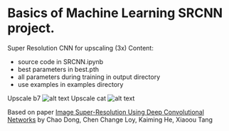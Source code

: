 # Basics of Machine Learning SRCNN project.
Super Resolution CNN for upscaling (3x)
Content:
- source code in SRCNN.ipynb 
- best parameters in best.pth
- all parameters during training in output directory
- use examples in examples directory

Upscale b7
![alt text](https://github.com/KamilBartocha/boml-srcnn/blob/master/Results.png)
Upscale cat
![alt text](https://github.com/KamilBartocha/boml-srcnn/blob/master/Results_v2.png)

Based on paper 
[Image Super-Resolution Using Deep Convolutional Networks](https://arxiv.org/abs/1501.00092)
by
Chao Dong, Chen Change Loy, Kaiming He, Xiaoou Tang
